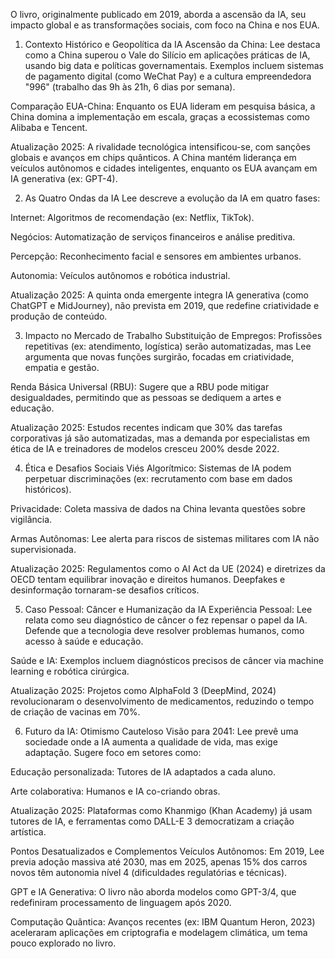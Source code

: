  O livro, originalmente publicado em 2019, aborda a ascensão da IA, seu impacto global e as transformações sociais, com foco na China e nos EUA.

1. Contexto Histórico e Geopolítica da IA 
Ascensão da China: Lee destaca como a China superou o Vale do Silício em aplicações práticas de IA, usando big data e políticas governamentais. Exemplos incluem sistemas de pagamento digital (como WeChat Pay) e a cultura empreendedora "996" (trabalho das 9h às 21h, 6 dias por semana).

Comparação EUA-China: Enquanto os EUA lideram em pesquisa básica, a China domina a implementação em escala, graças a ecossistemas como Alibaba e Tencent.

Atualização 2025: A rivalidade tecnológica intensificou-se, com sanções globais e avanços em chips quânticos. A China mantém liderança em veículos autônomos e cidades inteligentes, enquanto os EUA avançam em IA generativa (ex: GPT-4).

2. As Quatro Ondas da IA 
Lee descreve a evolução da IA em quatro fases:

Internet: Algoritmos de recomendação (ex: Netflix, TikTok).

Negócios: Automatização de serviços financeiros e análise preditiva.

Percepção: Reconhecimento facial e sensores em ambientes urbanos.

Autonomia: Veículos autônomos e robótica industrial.

Atualização 2025: A quinta onda emergente integra IA generativa (como ChatGPT e MidJourney), não prevista em 2019, que redefine criatividade e produção de conteúdo.

3. Impacto no Mercado de Trabalho 
Substituição de Empregos: Profissões repetitivas (ex: atendimento, logística) serão automatizadas, mas Lee argumenta que novas funções surgirão, focadas em criatividade, empatia e gestão.

Renda Básica Universal (RBU): Sugere que a RBU pode mitigar desigualdades, permitindo que as pessoas se dediquem a artes e educação.

Atualização 2025: Estudos recentes indicam que 30% das tarefas corporativas já são automatizadas, mas a demanda por especialistas em ética de IA e treinadores de modelos cresceu 200% desde 2022.

4. Ética e Desafios Sociais 
Viés Algorítmico: Sistemas de IA podem perpetuar discriminações (ex: recrutamento com base em dados históricos).

Privacidade: Coleta massiva de dados na China levanta questões sobre vigilância.

Armas Autônomas: Lee alerta para riscos de sistemas militares com IA não supervisionada.

Atualização 2025: Regulamentos como o AI Act da UE (2024) e diretrizes da OECD tentam equilibrar inovação e direitos humanos. Deepfakes e desinformação tornaram-se desafios críticos.

5. Caso Pessoal: Câncer e Humanização da IA 
Experiência Pessoal: Lee relata como seu diagnóstico de câncer o fez repensar o papel da IA. Defende que a tecnologia deve resolver problemas humanos, como acesso à saúde e educação.

Saúde e IA: Exemplos incluem diagnósticos precisos de câncer via machine learning e robótica cirúrgica.

Atualização 2025: Projetos como AlphaFold 3 (DeepMind, 2024) revolucionaram o desenvolvimento de medicamentos, reduzindo o tempo de criação de vacinas em 70%.

6. Futuro da IA: Otimismo Cauteloso 
Visão para 2041: Lee prevê uma sociedade onde a IA aumenta a qualidade de vida, mas exige adaptação. Sugere foco em setores como:

Educação personalizada: Tutores de IA adaptados a cada aluno.

Arte colaborativa: Humanos e IA co-criando obras.

Atualização 2025: Plataformas como Khanmigo (Khan Academy) já usam tutores de IA, e ferramentas como DALL-E 3 democratizam a criação artística.

Pontos Desatualizados e Complementos 
Veículos Autônomos: Em 2019, Lee previa adoção massiva até 2030, mas em 2025, apenas 15% dos carros novos têm autonomia nível 4 (dificuldades regulatórias e técnicas).

GPT e IA Generativa: O livro não aborda modelos como GPT-3/4, que redefiniram processamento de linguagem após 2020.

Computação Quântica: Avanços recentes (ex: IBM Quantum Heron, 2023) aceleraram aplicações em criptografia e modelagem climática, um tema pouco explorado no livro.

